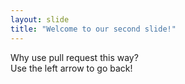 ```yaml
---
layout: slide
title: "Welcome to our second slide!"
---
```

Why use pull request this way?  
Use the left arrow to go back!
